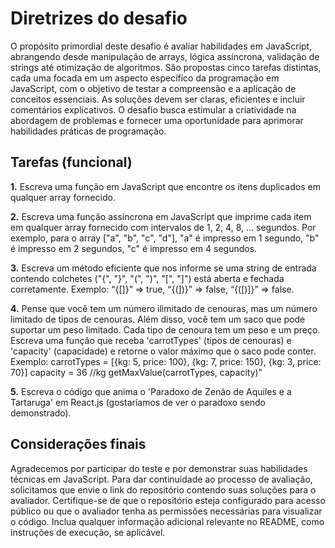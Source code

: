 Diretrizes do desafio
===========================

O propósito primordial deste desafio é avaliar habilidades em JavaScript, abrangendo desde manipulação de arrays, lógica assíncrona, validação de strings até otimização de algoritmos. São propostas cinco tarefas distintas, cada uma focada em um aspecto específico da programação em JavaScript, com o objetivo de testar a compreensão e a aplicação de conceitos essenciais. As soluções devem ser claras, eficientes e incluir comentários explicativos. O desafio busca estimular a criatividade na abordagem de problemas e fornecer uma oportunidade para aprimorar habilidades práticas de programação.

Tarefas (funcional)
---------------

<b>1.</b> Escreva uma função em JavaScript que encontre os itens duplicados em qualquer array fornecido.

<b>2.</b> Escreva uma função assíncrona em JavaScript que imprime cada item em qualquer array fornecido com intervalos de 1, 2, 4, 8, ... segundos. Por exemplo, para o array ["a", "b", "c", "d"], "a" é impresso em 1 segundo, "b" é impresso em 2 segundos, "c" é impresso em 4 segundos.

<b>3.</b> Escreva um método eficiente que nos informe se uma string de entrada contendo colchetes ("{", "}", "(", ")", "[", "]") está aberta e fechada corretamente. Exemplo: “{[]}” => true, “{(])}” => false, “{([)]}” => false.

<b>4.</b> Pense que você tem um número ilimitado de cenouras, mas um número limitado de tipos de cenouras. Além disso, você tem um saco que pode suportar um peso limitado. Cada tipo de cenoura tem um peso e um preço. Escreva uma função que receba 'carrotTypes' (tipos de cenouras) e 'capacity' (capacidade) e retorne o valor máximo que o saco pode conter. Exemplo: carrotTypes = [{kg: 5, price: 100}, {kg: 7, price: 150}, {kg: 3, price: 70}] capacity = 36 //kg getMaxValue(carrotTypes, capacity)"

<b>5.</b> Escreva o código que anima o 'Paradoxo de Zenão de Aquiles e a Tartaruga' em React.js (gostaríamos de ver o paradoxo sendo demonstrado).

Considerações finais
---------------

Agradecemos por participar do teste e por demonstrar suas habilidades técnicas em JavaScript. Para dar continuidade ao processo de avaliação, solicitamos que envie o link do repositório contendo suas soluções para o avaliador. Certifique-se de que o repositório esteja configurado para acesso público ou que o avaliador tenha as permissões necessárias para visualizar o código. Inclua qualquer informação adicional relevante no README, como instruções de execução, se aplicável.
